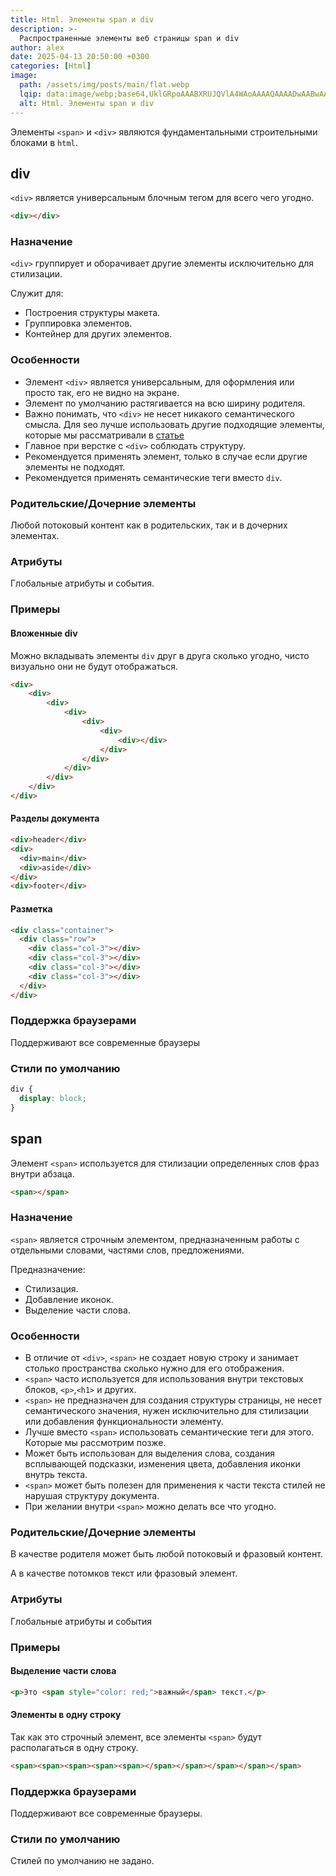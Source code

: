 ```yaml
---
title: Html. Элементы span и div
description: >-
  Распространенные элементы веб страницы span и div
author: alex
date: 2025-04-13 20:50:00 +0300
categories: [Html]
image:
  path: /assets/img/posts/main/flat.webp
  lqip: data:image/webp;base64,UklGRpoAAABXRUJQVlA4WAoAAAAQAAAADwAABwAAQUxQSDIAAAARL0AmbZurmr57yyIiqE8oiG0bejIYEQTgqiDA9vqnsUSI6H+oAERp2HZ65qP/VIAWAFZQOCBCAAAA8AEAnQEqEAAIAAVAfCWkAALp8sF8rgRgAP7o9FDvMCkMde9PK7euH5M1m6VWoDXf2FkP3BqV0ZYbO6NA/VFIAAAA
  alt: Html. Элементы span и div
---
```


Элементы `<span>` и `<div>` являются фундаментальными строительными блоками в `html`. 

## div

`<div>` является универсальным блочным тегом для всего чего угодно.

````html
<div></div>
````

### Назначение

`<div>` группирует и оборачивает другие элементы исключительно для стилизации.

Служит для:

- Построения структуры макета.
- Группировка элементов.
- Контейнер для других элементов.

### Особенности

- Элемент `<div>` является универсальным, для оформления или просто так, его не видно на экране.
- Элемент по умолчанию растягивается на всю ширину родителя.
- Важно понимать, что `<div>` не несет никакого семантического смысла. Для seo лучше использовать другие подходящие элементы, которые мы рассматривали в [статье](https://lexusalex.site/posts/html-sectioning-elements/)
- Главное при верстке с `<div>` соблюдать структуру.
- Рекомендуется применять элемент, только в случае если другие элементы не подходят.
- Рекомендуется применять семантические теги вместо `div`.

### Родительские/Дочерние элементы

Любой потоковый контент как в родительских, так и в дочерних элементах.

### Атрибуты

Глобальные атрибуты и события.

### Примеры

#### Вложенные div

Можно вкладывать элементы `div` друг в друга сколько угодно, чисто визуально они не будут отображаться.

````html
<div>
    <div>
        <div>
            <div>
                <div>
                    <div>
                        <div></div>
                    </div>
                </div>
            </div>
        </div>
    </div>
</div>
````

#### Разделы документа

````html
<div>header</div>
<div>
  <div>main</div>
  <div>aside</div>
</div>
<div>footer</div>
````

#### Разметка

````html
<div class="container">
  <div class="row">
    <div class="col-3"></div>
    <div class="col-3"></div>
    <div class="col-3"></div>
    <div class="col-3"></div>
  </div>
</div>
````

### Поддержка браузерами

Поддерживают все современные браузеры

### Стили по умолчанию

````css
div {
  display: block;
}
````

## span

Элемент `<span>` используется для стилизации определенных слов фраз внутри абзаца.

````html
<span></span>
````

### Назначение

`<span>` является строчным элементом, предназначенным работы с отдельными словами, частями слов, предложениями.

Предназначение:

- Стилизация.
- Добавление иконок.
- Выделение части слова.

### Особенности

- В отличие от `<div>`, `<span>` не создает новую строку и занимает столько пространства сколько нужно для его отображения.
- `<span>` часто используется для использования внутри текстовых блоков, `<p>`,`<h1>` и других.
- `<span>` не предназначен для создания структуры страницы, не несет семантического значения, нужен исключительно для стилизации или добавления функциональности элементу.
- Лучше вместо `<span>` использовать семантические теги для этого. Которые мы рассмотрим позже.
- Может быть использован для выделения слова, создания всплывающей подсказки, изменения цвета, добавления иконки внутрь текста.
- `<span>` может быть полезен для применения к части текста стилей не нарушая структуру документа. 
- При желании внутри `<span>` можно делать все что угодно.

### Родительские/Дочерние элементы

В качестве родителя может быть любой потоковый и фразовый контент.

А в качестве потомков текст или фразовый элемент.

### Атрибуты

Глобальные атрибуты и события

### Примеры

#### Выделение части слова

````html
<p>Это <span style="color: red;">важный</span> текст.</p>
````

#### Элементы в одну строку

Так как это строчный элемент, все элементы `<span>` будут располагаться в одну строку.

````html
<span><span><span><span><span></span></span></span></span></span>
````

### Поддержка браузерами

Поддерживают все современные браузеры.

### Стили по умолчанию

Стилей по умолчанию не задано.
